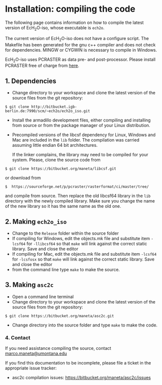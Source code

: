 # Installation: compiling the code

The following page contains information on how to compile the latest
version of EcH<sub>2</sub>O-iso, whose executable is `ech2o`.

The current version of EcH<sub>2</sub>O-iso does not have a configure
script. The Makefile has been generated for the gnu c++ compiler and
does not check for dependencies. MINGW or CYGWIN is necessary to compile
in Windows.

EcH<sub>2</sub>O-iso uses PCRASTER as data pre- and post-processor.
Please install PCRASTER free of charge from
[here](https://pcraster.geo.uu.nl/downloads/latest-release/).

## 1\. Dependencies

  - Change directory to your workspace and clone the latest version of
    the source files from the git repository:

<!-- end list -->

    $ git clone http://bitbucket.igb-berlin.de:7990/scm/~ech2o/ech2o_iso.git

  - Install the armadillo development files, either compiling and
    installing from source or from the package manager of your Linux
    distribution.

  - Precompiled versions of the libcsf dependency for Linux, Windows and
    Mac are included in the `lib` folder. The compilation was carried
    assuming little endian 64 bit architectures.
    
    If the linker complains, the library may need to be compiled for
    your system. Please, clone the source code from

<!-- end list -->

    $ git clone https://bitbucket.org/maneta/libcsf.git

or download from

    $  https://sourceforge.net/p/pcraster/rasterformat/ci/master/tree/

and compile from source. Then replace the old libcsf64 library in the
`lib` directory with the newly compiled library. Make sure you change
the name of the new library so it has the same name as the old one.

## 2\. Making `ech2o_iso`

  - Change to the `Release` folder within the source folder
  - If compiling for Windows, edit the objects.mk file and substitute
    item `-lcsf64` for `-llibcsf64` so that `make` will link against the
    correct static library. Save and close the editor
  - If compiling for Mac, edit the objects.mk file and substitute item
    `-lcsf64` for `-lcsfosx` so that `make` will link against the
    correct static library. Save and close the editor
  - from the command line type `make` to make the source.

## 3\. Making `asc2c`

  - Open a command line terminal
  - Change directory to your workspace and clone the latest version of
    the source files from the git repository:

<!-- end list -->

    $ git clone https://bitbucket.org/maneta/asc2c.git

  - Change directory into the source folder and type `make` to make the
    code.

### 4\. Contact

If you need assistance compiling the source, contact
<marco.maneta@umontana.edu>

If you find this documentation to be incomplete, please file a ticket in
the appropriate issue tracker:

  - asc2c compilation issues:
    <https://bitbucket.org/maneta/asc2c/issues>
